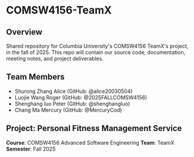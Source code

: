 # COMSW4156-TeamX

## Overview
Shared repository for Columbia University's COMSW4156 TeamX's project, in the fall of 2025.   This repo will contain our source code, documentation, meeting notes, and project deliverables.  

## Team Members
- Shurong Zhang Alice (GitHub: @alice20030504)
- Luojie Wang Roger (GitHub: @2025FALLCOMSW4156)
- Shenghang luo Peter (GitHub: @shenghangluo)
- Chang Ma Mercury (GitHub: @MercuryCod)

## Project: Personal Fitness Management Service

**Course**: COMSW4156 Advanced Software Engineering
**Team**: TeamX
**Semester**: Fall 2025

